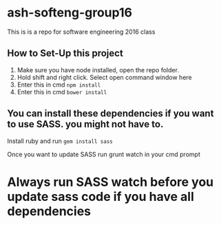 # ash-softeng-group16
This is is a repo for software engineering 2016 class


## How to Set-Up this project

1. Make sure you have node installed, open the repo folder.
2. Hold shift and right click. Select open command window here
3. Enter this in cmd `npm install`
4. Enter this in cmd `bower install`


## You can install these dependencies if you want to use SASS. you might not have to.

Install ruby and run ```gem install sass```

Once you want to update SASS run grunt watch in your cmd prompt


# Always run SASS watch before you update sass code if you have all dependencies